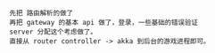 #
    先把 路由解析的做了
    再把 gateway 的基本 api 做了，登录，一些基础的错误验证
    server 分配这个考虑做了。
    直接从 router controller -> akka 到后台的游戏进程即可。